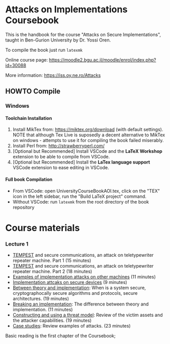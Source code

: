 # Attacks on Implementations Coursebook

This is the handbook for the course "Attacks on Secure Implementations", taught in Ben-Gurion University by Dr. Yossi Oren.

To compile the book just run `latexmk`

Online course page: https://moodle2.bgu.ac.il/moodle/enrol/index.php?id=30088

More information: https://iss.oy.ne.ro/Attacks

## HOWTO Compile
### Windows
#### Toolchain Installation
1. Install MikTex from: https://miktex.org/download (with default settings). NOTE that although Tex Live is suposedly a decent alternative to MikTex on windows - attempts to use it for compiling the book failed miserably.
2. Install Perl from: http://strawberryperl.com/
3. [Optional but Recommended] Install VSCode and the **LaTeX Workshop** extension to be able to compile from VSCode.
4. [Optional but Recommended] Install the **LaTex language support** VSCode extension to ease editing in VSCode.
#### Full book Compilation
- From VSCode: open UniversityCourseBookAOI.tex, click on the "TEX" icon in the left sidebar, run the "Build LaTeX project" command.
- Without VSCode: run `latexmk` from the root directory of the book repository

# Course materials

### Lecture 1 
- [TEMPEST](https://www.youtube.com/watch?v=m7FYn4XMONE&list=UUKK5uxRGT-0Jtq1bGAg7XkQ&index=64) and secure communications, an attack on teletypewriter repeater machine. Part 1 (15 minutes) 
- [TEMPEST](https://www.youtube.com/watch?v=m7FYn4XMONE&list=UUKK5uxRGT-0Jtq1bGAg7XkQ&index=62) and secure communications, an attack on teletypewriter repeater machine. Part 2 (18 minutes) 
- [Examples of implementation attacks on other machines](https://www.youtube.com/watch?v=lQzzB87ADYA&list=UUKK5uxRGT-0Jtq1bGAg7XkQ&index=63) (11 minutes)
- [Implementation attcaks on secure devices](https://www.youtube.com/watch?v=lQzzB87ADYA&list=UUKK5uxRGT-0Jtq1bGAg7XkQ&index=61)  (9 minutes)
- [Between theory and implementation](https://www.youtube.com/watch?v=lQzzB87ADYA&list=UUKK5uxRGT-0Jtq1bGAg7XkQ&index=60): When is a system secure, cryptographocally secure algorithms and protocols, secure architectures.  (19 minutes)
- [Breaking an implementation](https://www.youtube.com/watch?v=lQzzB87ADYA&list=UUKK5uxRGT-0Jtq1bGAg7XkQ&index=59): The difference between theory and implementation. (11 minutes)
- [Constructing and using a threat model](https://www.youtube.com/watch?v=lQzzB87ADYA&list=UUKK5uxRGT-0Jtq1bGAg7XkQ&index=58): Review of the victim assets and the attacker capabilities. (19 minutes)
- [Case studies](https://www.youtube.com/watch?v=lQzzB87ADYA&list=UUKK5uxRGT-0Jtq1bGAg7XkQ&index=58): Review examples of attacks.  (23 minutes)

Basic reading is the first chapter of the Coursebook; 
